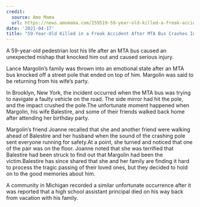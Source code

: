 ```yaml
---
credit:
  source: Amo Mama
  url: https://news.amomama.com/259519-59-year-old-killed-a-freak-accident-afte.html
date: '2021-04-17'
title: "59-Year-Old Killed in a Freak Accident After MTA Bus Crashes Into Pole, Which Fell Down Onto Him"
---
```

A 59-year-old pedestrian lost his life after an MTA bus caused an unexpected mishap that knocked him out and caused serious injury.

Lance Margolin’s family was thrown into an emotional state after an MTA bus knocked off a street pole that ended on top of him. Margolin was said to be returning from his wife’s party. 

In Brooklyn, New York, the incident occurred when the MTA bus was trying to navigate a faulty vehicle on the road. The side mirror had hit the pole, and the impact crushed the pole.The unfortunate moment happened when Margolin, his wife Balestire, and some of their friends walked back home after attending her birthday party.

Margolin’s friend Joanne recalled that she and another friend were walking ahead of Balestire and her husband when the sound of the crashing pole sent everyone running for safety.At a point, she turned and noticed that one of the pair was on the floor. Joanne noted that she was terrified that Balestire had been struck to find out that Margolin had been the victim.Balestire has since shared that she and her family are finding it hard to process the tragic passing of their loved ones, but they decided to hold on to the good memories about him. 

A community in Michigan recorded a similar unfortunate occurrence after it was reported that a high school assistant principal died on his way back from vacation with his family. 
